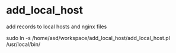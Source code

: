 # add_local_host
add records to local hosts and nginx files

sudo ln -s /home/asd/workspace/add_local_host/add_local_host.pl /usr/local/bin/
